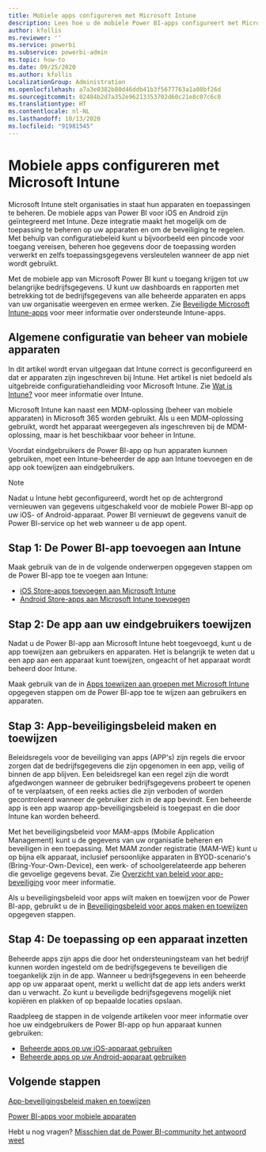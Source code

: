 ```yaml
---
title: Mobiele apps configureren met Microsoft Intune
description: Lees hoe u de mobiele Power BI-apps configureert met Microsoft Intune. U vindt hier informatie over het toevoegen en implementeren van de toepassing. Er wordt ook uitgelegd hoe u Mobile Application Management-beleid opstelt om de beveiliging te regelen.
author: kfollis
ms.reviewer: ''
ms.service: powerbi
ms.subservice: powerbi-admin
ms.topic: how-to
ms.date: 09/25/2020
ms.author: kfollis
LocalizationGroup: Administration
ms.openlocfilehash: a7a3e0382b80d46ddb41b3f5677763a1a08bf26d
ms.sourcegitcommit: 02484b2d7a352e96213353702d60c21e8c07c6c0
ms.translationtype: HT
ms.contentlocale: nl-NL
ms.lasthandoff: 10/13/2020
ms.locfileid: "91981545"
---
```

# <a name="configure-mobile-apps-with-microsoft-intune"></a>Mobiele apps configureren met Microsoft Intune

Microsoft Intune stelt organisaties in staat hun apparaten en toepassingen te beheren. De mobiele apps van Power BI voor iOS en Android zijn geïntegreerd met Intune. Deze integratie maakt het mogelijk om de toepassing te beheren op uw apparaten en om de beveiliging te regelen. Met behulp van configuratiebeleid kunt u bijvoorbeeld een pincode voor toegang vereisen, beheren hoe gegevens door de toepassing worden verwerkt en zelfs toepassingsgegevens versleutelen wanneer de app niet wordt gebruikt.

Met de mobiele app van Microsoft Power BI kunt u toegang krijgen tot uw belangrijke bedrijfsgegevens. U kunt uw dashboards en rapporten met betrekking tot de bedrijfsgegevens van alle beheerde apparaten en apps van uw organisatie weergeven en ermee werken. Zie [Beveiligde Microsoft Intune-apps](/intune/apps/apps-supported-intune-apps) voor meer informatie over ondersteunde Intune-apps.

## <a name="general-mobile-device-management-configuration"></a>Algemene configuratie van beheer van mobiele apparaten

In dit artikel wordt ervan uitgegaan dat Intune correct is geconfigureerd en dat er apparaten zijn ingeschreven bij Intune. Het artikel is niet bedoeld als uitgebreide configuratiehandleiding voor Microsoft Intune. Zie [Wat is Intune?](/intune/introduction-intune/) voor meer informatie over Intune.

Microsoft Intune kan naast een MDM-oplossing (beheer van mobiele apparaten) in Microsoft 365 worden gebruikt. Als u een MDM-oplossing gebruikt, wordt het apparaat weergegeven als ingeschreven bij de MDM-oplossing, maar is het beschikbaar voor beheer in Intune.

Voordat eindgebruikers de Power BI-app op hun apparaten kunnen gebruiken, moet een Intune-beheerder de app aan Intune toevoegen en de app ook toewijzen aan eindgebruikers.

> [!NOTE]
> Nadat u Intune hebt geconfigureerd, wordt het op de achtergrond vernieuwen van gegevens uitgeschakeld voor de mobiele Power BI-app op uw iOS- of Android-apparaat. Power BI vernieuwt de gegevens vanuit de Power BI-service op het web wanneer u de app opent.

## <a name="step-1-add-the-power-bi-app-to-intune"></a>Stap 1: De Power BI-app toevoegen aan Intune

Maak gebruik van de in de volgende onderwerpen opgegeven stappen om de Power BI-app toe te voegen aan Intune:
- [iOS Store-apps toevoegen aan Microsoft Intune](/intune/apps/store-apps-ios)
- [Android Store-apps aan Microsoft Intune toevoegen](/intune/apps/store-apps-android)

## <a name="step-2-assign-the-app-to-your-end-users"></a>Stap 2: De app aan uw eindgebruikers toewijzen

Nadat u de Power BI-app aan Microsoft Intune hebt toegevoegd, kunt u de app toewijzen aan gebruikers en apparaten. Het is belangrijk te weten dat u een app aan een apparaat kunt toewijzen, ongeacht of het apparaat wordt beheerd door Intune.

Maak gebruik van de in [Apps toewijzen aan groepen met Microsoft Intune](/intune/apps/apps-deploy) opgegeven stappen om de Power BI-app toe te wijzen aan gebruikers en apparaten.

## <a name="step-3-create-and-assign-app-protection-policies"></a>Stap 3: App-beveiligingsbeleid maken en toewijzen

Beleidsregels voor de beveiliging van apps (APP's) zijn regels die ervoor zorgen dat de bedrijfsgegevens die zijn opgenomen in een app, veilig of binnen de app blijven. Een beleidsregel kan een regel zijn die wordt afgedwongen wanneer de gebruiker bedrijfsgegevens probeert te openen of te verplaatsen, of een reeks acties die zijn verboden of worden gecontroleerd wanneer de gebruiker zich in de app bevindt. Een beheerde app is een app waarop app-beveiligingsbeleid is toegepast en die door Intune kan worden beheerd.

Met het beveiligingsbeleid voor MAM-apps (Mobile Application Management) kunt u de gegevens van uw organisatie beheren en beveiligen in een toepassing. Met MAM zonder registratie (MAM-WE) kunt u op bijna elk apparaat, inclusief persoonlijke apparaten in BYOD-scenario's (Bring-Your-Own-Device), een werk- of schoolgerelateerde app beheren die gevoelige gegevens bevat. Zie [Overzicht van beleid voor app-beveiliging](/intune/apps/app-protection-policy) voor meer informatie.

Als u beveiligingsbeleid voor apps wilt maken en toewijzen voor de Power BI-app, gebruikt u de in [Beveiligingsbeleid voor apps maken en toewijzen](/intune/apps/app-protection-policies) opgegeven stappen.

## <a name="step-4-use-the-application-on-a-device"></a>Stap 4: De toepassing op een apparaat inzetten

Beheerde apps zijn apps die door het ondersteuningsteam van het bedrijf kunnen worden ingesteld om de bedrijfsgegevens te beveiligen die toegankelijk zijn in de app. Wanneer u bedrijfsgegevens in een beheerde app op uw apparaat opent, merkt u wellicht dat de app iets anders werkt dan u verwacht. Zo kunt u beveiligde bedrijfsgegevens mogelijk niet kopiëren en plakken of op bepaalde locaties opslaan.

Raadpleeg de stappen in de volgende artikelen voor meer informatie over hoe uw eindgebruikers de Power BI-app op hun apparaat kunnen gebruiken:
- [Beheerde apps op uw iOS-apparaat gebruiken](/intune-user-help/use-managed-apps-on-your-device-ios#how-do-i-get-managed-apps)
- [Beheerde apps op uw Android-apparaat gebruiken](/intune-user-help/use-managed-apps-on-your-device-android)

## <a name="next-steps"></a>Volgende stappen

[App-beveiligingsbeleid maken en toewijzen](/intune/app-protection-policies) 

[Power BI-apps voor mobiele apparaten](../consumer/mobile/mobile-apps-for-mobile-devices.md)  

Hebt u nog vragen? [Misschien dat de Power BI-community het antwoord weet](https://community.powerbi.com/)